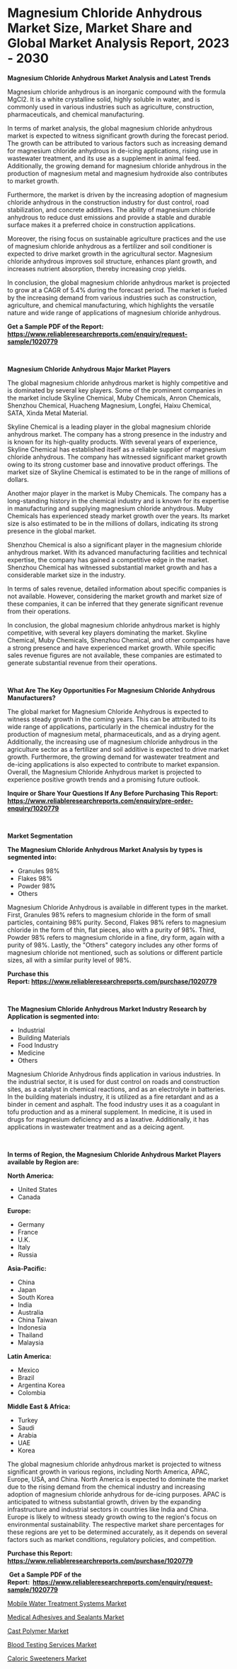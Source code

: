<p><h1>Magnesium Chloride Anhydrous Market Size, Market Share and Global Market Analysis Report, 2023 - 2030</h1></p><p><strong>Magnesium Chloride Anhydrous Market Analysis and Latest Trends</strong></p>
<p><p>Magnesium chloride anhydrous is an inorganic compound with the formula MgCl2. It is a white crystalline solid, highly soluble in water, and is commonly used in various industries such as agriculture, construction, pharmaceuticals, and chemical manufacturing.</p><p>In terms of market analysis, the global magnesium chloride anhydrous market is expected to witness significant growth during the forecast period. The growth can be attributed to various factors such as increasing demand for magnesium chloride anhydrous in de-icing applications, rising use in wastewater treatment, and its use as a supplement in animal feed. Additionally, the growing demand for magnesium chloride anhydrous in the production of magnesium metal and magnesium hydroxide also contributes to market growth.</p><p>Furthermore, the market is driven by the increasing adoption of magnesium chloride anhydrous in the construction industry for dust control, road stabilization, and concrete additives. The ability of magnesium chloride anhydrous to reduce dust emissions and provide a stable and durable surface makes it a preferred choice in construction applications.</p><p>Moreover, the rising focus on sustainable agriculture practices and the use of magnesium chloride anhydrous as a fertilizer and soil conditioner is expected to drive market growth in the agricultural sector. Magnesium chloride anhydrous improves soil structure, enhances plant growth, and increases nutrient absorption, thereby increasing crop yields.</p><p>In conclusion, the global magnesium chloride anhydrous market is projected to grow at a CAGR of 5.4% during the forecast period. The market is fueled by the increasing demand from various industries such as construction, agriculture, and chemical manufacturing, which highlights the versatile nature and wide range of applications of magnesium chloride anhydrous.</p></p>
<p><strong>Get a Sample PDF of the Report:&nbsp; <a href="https://www.reliableresearchreports.com/enquiry/request-sample/1020779">https://www.reliableresearchreports.com/enquiry/request-sample/1020779</a></strong></p>
<p>&nbsp;</p>
<p><strong>Magnesium Chloride Anhydrous Major Market Players</strong></p>
<p><p>The global magnesium chloride anhydrous market is highly competitive and is dominated by several key players. Some of the prominent companies in the market include Skyline Chemical, Muby Chemicals, Anron Chemicals, Shenzhou Chemical, Huacheng Magnesium, Longfei, Haixu Chemical, SATA, Xinda Metal Material.</p><p>Skyline Chemical is a leading player in the global magnesium chloride anhydrous market. The company has a strong presence in the industry and is known for its high-quality products. With several years of experience, Skyline Chemical has established itself as a reliable supplier of magnesium chloride anhydrous. The company has witnessed significant market growth owing to its strong customer base and innovative product offerings. The market size of Skyline Chemical is estimated to be in the range of millions of dollars.</p><p>Another major player in the market is Muby Chemicals. The company has a long-standing history in the chemical industry and is known for its expertise in manufacturing and supplying magnesium chloride anhydrous. Muby Chemicals has experienced steady market growth over the years. Its market size is also estimated to be in the millions of dollars, indicating its strong presence in the global market.</p><p>Shenzhou Chemical is also a significant player in the magnesium chloride anhydrous market. With its advanced manufacturing facilities and technical expertise, the company has gained a competitive edge in the market. Shenzhou Chemical has witnessed substantial market growth and has a considerable market size in the industry.</p><p>In terms of sales revenue, detailed information about specific companies is not available. However, considering the market growth and market size of these companies, it can be inferred that they generate significant revenue from their operations.</p><p>In conclusion, the global magnesium chloride anhydrous market is highly competitive, with several key players dominating the market. Skyline Chemical, Muby Chemicals, Shenzhou Chemical, and other companies have a strong presence and have experienced market growth. While specific sales revenue figures are not available, these companies are estimated to generate substantial revenue from their operations.</p></p>
<p>&nbsp;</p>
<p><strong>What Are The Key Opportunities For Magnesium Chloride Anhydrous Manufacturers?</strong></p>
<p><p>The global market for Magnesium Chloride Anhydrous is expected to witness steady growth in the coming years. This can be attributed to its wide range of applications, particularly in the chemical industry for the production of magnesium metal, pharmaceuticals, and as a drying agent. Additionally, the increasing use of magnesium chloride anhydrous in the agriculture sector as a fertilizer and soil additive is expected to drive market growth. Furthermore, the growing demand for wastewater treatment and de-icing applications is also expected to contribute to market expansion. Overall, the Magnesium Chloride Anhydrous market is projected to experience positive growth trends and a promising future outlook.</p></p>
<p><strong>Inquire or Share Your Questions If Any Before Purchasing This Report: <a href="https://www.reliableresearchreports.com/enquiry/pre-order-enquiry/1020779">https://www.reliableresearchreports.com/enquiry/pre-order-enquiry/1020779</a></strong></p>
<p>&nbsp;</p>
<p><strong>Market Segmentation</strong></p>
<p><strong>The Magnesium Chloride Anhydrous Market Analysis by types is segmented into:</strong></p>
<p><ul><li>Granules 98%</li><li>Flakes 98%</li><li>Powder 98%</li><li>Others</li></ul></p>
<p><p>Magnesium Chloride Anhydrous is available in different types in the market. First, Granules 98% refers to magnesium chloride in the form of small particles, containing 98% purity. Second, Flakes 98% refers to magnesium chloride in the form of thin, flat pieces, also with a purity of 98%. Third, Powder 98% refers to magnesium chloride in a fine, dry form, again with a purity of 98%. Lastly, the "Others" category includes any other forms of magnesium chloride not mentioned, such as solutions or different particle sizes, all with a similar purity level of 98%.</p></p>
<p><strong>Purchase this Report:&nbsp;<a href="https://www.reliableresearchreports.com/purchase/1020779">https://www.reliableresearchreports.com/purchase/1020779</a></strong></p>
<p>&nbsp;</p>
<p><strong>The Magnesium Chloride Anhydrous Market Industry Research by Application is segmented into:</strong></p>
<p><ul><li>Industrial</li><li>Building Materials</li><li>Food Industry</li><li>Medicine</li><li>Others</li></ul></p>
<p><p>Magnesium Chloride Anhydrous finds application in various industries. In the industrial sector, it is used for dust control on roads and construction sites, as a catalyst in chemical reactions, and as an electrolyte in batteries. In the building materials industry, it is utilized as a fire retardant and as a binder in cement and asphalt. The food industry uses it as a coagulant in tofu production and as a mineral supplement. In medicine, it is used in drugs for magnesium deficiency and as a laxative. Additionally, it has applications in wastewater treatment and as a deicing agent.</p></p>
<p>&nbsp;</p>
<p><strong>In terms of Region, the Magnesium Chloride Anhydrous Market Players available by Region are:</strong></p>
<p>
    <p> <strong> North America: </strong>
        <ul>
            <li>United States</li>
            <li>Canada</li>
        </ul>
        </p> 
    <p> <strong> Europe: </strong>
        <ul>
            <li>Germany</li>
            <li>France</li>
            <li>U.K.</li>
            <li>Italy</li>
            <li>Russia</li>
        </ul>
        </p> 
    <p> <strong> Asia-Pacific: </strong>
        <ul>
            <li>China</li>
            <li>Japan</li>
            <li>South Korea</li>
            <li>India</li>
            <li>Australia</li>
            <li>China Taiwan</li>
            <li>Indonesia</li>
            <li>Thailand</li>
            <li>Malaysia</li>
        </ul>
        </p> 
    <p> <strong> Latin America: </strong>
        <ul>
            <li>Mexico</li>
            <li>Brazil</li>
            <li>Argentina Korea</li>
            <li>Colombia</li>
        </ul>
        </p> 
    <p> <strong> Middle East & Africa: </strong>
        <ul>
            <li>Turkey</li>
            <li>Saudi</li>
            <li>Arabia</li>
            <li>UAE</li>
            <li>Korea</li>
        </ul>
    </p>
    </p>
<p><p>The global magnesium chloride anhydrous market is projected to witness significant growth in various regions, including North America, APAC, Europe, USA, and China. North America is expected to dominate the market due to the rising demand from the chemical industry and increasing adoption of magnesium chloride anhydrous for de-icing purposes. APAC is anticipated to witness substantial growth, driven by the expanding infrastructure and industrial sectors in countries like India and China. Europe is likely to witness steady growth owing to the region's focus on environmental sustainability. The respective market share percentages for these regions are yet to be determined accurately, as it depends on several factors such as market conditions, regulatory policies, and competition.</p></p>
<p><strong>Purchase this Report: <a href="https://www.reliableresearchreports.com/purchase/1020779">https://www.reliableresearchreports.com/purchase/1020779</a></strong></p>
<p>&nbsp;<strong>Get a Sample PDF of the Report:&nbsp;&nbsp;<a href="https://www.reliableresearchreports.com/enquiry/request-sample/1020779">https://www.reliableresearchreports.com/enquiry/request-sample/1020779</a></strong></p>
<p><strong></strong></p>
<p><p><a href="https://medium.com/@samanthareed1916/mobile-water-treatment-systems-market-trends-and-market-analysis-forecasted-for-period-2023-2030-b4aa99fb493f">Mobile Water Treatment Systems Market</a></p><p><a href="https://github.com/Chiragrp25/Market-Research-Report-List-1/blob/main/medical-adhesives-and-sealants-market.md">Medical Adhesives and Sealants Market</a></p><p><a href="https://github.com/santosh758595/Market-Research-Report-List-1/blob/main/cast-polymer-market.md">Cast Polymer Market</a></p><p><a href="https://www.linkedin.com/pulse/decoding-blood-testing-services-market-deep-dive-latest-atyxf/">Blood Testing Services Market</a></p><p><a href="https://medium.com/@ollierippin/caloric-sweeteners-market-size-market-outlook-and-market-forecast-2023-to-2030-7b5566a19050">Caloric Sweeteners Market</a></p></p>